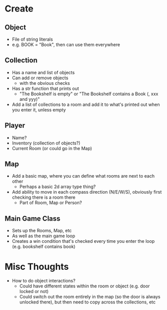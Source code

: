 # Create
## Object
* File of string literals
* e.g. BOOK = "Book", then can use them everywhere

## Collection
* Has a name and list of objects
* Can add or remove objects
  * with the obvious checks  
* Has a str function that prints out
  * "The Bookshelf is empty" or "The Bookshelf contains a Book (, xxx and yyy)"
* Add a list of collections to a room and add it to what's printed out when you enter it, unless empty

## Player
* Name?
* Inventory (collection of objects?)
* Current Room (or could go in the Map)

## Map
* Add a basic map, where you can define what rooms are next to each other
    * Perhaps a basic 2d array type thing?
* Add ability to move in each compass direction (N/E/W/S), obviously first checking there is a room there
  * Part of Room, Map or Person?

## Main Game Class
* Sets up the Rooms, Map, etc
* As well as the main game loop
* Creates a win condition that's checked every time you enter the loop (e.g. bookshelf contains book)

# Misc Thoughts
* How to do object interactions?
  * Could have different states within the room or object (e.g. door locked or not)
  * Could switch out the room entirely in the map (so the door is always unlocked there), but then 
  need to copy across the collections, etc
